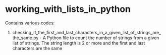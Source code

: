 # working_with_lists_in_python
Contains various codes:
1. checking_if_the_first_and_last_characters_in_a_given_list_of_strings_are_the_same.py - A Python file to count the number of strings from a given list of strings. The string length is 2 or more and the first and last characters are the same
